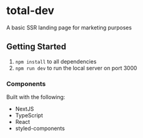 # total-dev
A basic SSR landing page for marketing purposes

## Getting Started

1. `npm install` to all dependencies
2. `npm run dev` to run the local server on port 3000

### Components
Built with the following:
* NextJS
* TypeScript
* React
* styled-components
